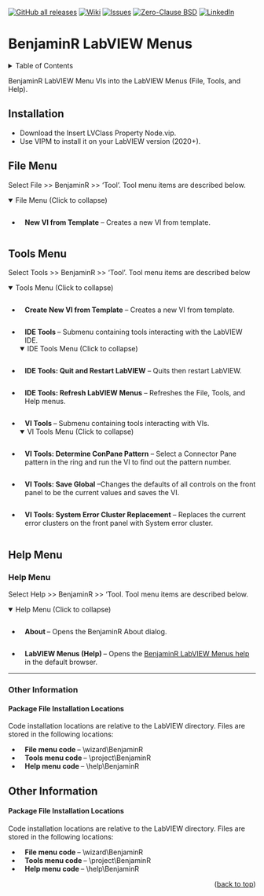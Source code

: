 <div id="top"></div>

[![GitHub all releases][release-shield]][release-url]
[![Wiki][wiki-shield]][wiki-url]
[![Issues][issues-shield]][issues-url]
[![Zero-Clause BSD][license-shield]][license-url]
[![LinkedIn][linkedin-shield]][linkedin-url]

# BenjaminR LabVIEW Menus

<!-- TABLE OF CONTENTS -->
<details>
  <summary>Table of Contents</summary>
  <ol>
    <li>
      <a href="#installation">Installation Instructions</a>
    </li>
    <li>
      <a href="#file-menu">File Menu</a>
    </li>
    <li>
      <a href="#tools-menu">Tools Menu</a>
    </li>
    <li>
      <a href="#help-menu">Help Menu</a>
    </li>
    <li>
      <a href="#other-information">Other Information</a>
    </li>
  </ol>
</details>

BenjaminR LabVIEW Menu VIs into the LabVIEW Menus (File, Tools, and Help).

## Installation
- Download the Insert LVClass Property Node.vip.
- Use VIPM to install it on your LabVIEW version (2020+).
		
## File Menu
<p>Select File &gt;&gt; BenjaminR &gt;&gt; &lsquo;Tool&rsquo;. Tool menu items are described below.</p>
<details open>
	<summary>File Menu (Click to collapse)</summary>
	<p><img src="/src/help/BenjaminR/img/fileMenu.png" alt="" /></p>
</details>
<ul>
	<li style="padding-left: 10px;"><strong>New VI from Template</strong>&nbsp;&ndash; Creates a new VI from template.</li>
	<p><img src="/src/help/BenjaminR/img/_BenjaminR_VI_Template.png" alt="" /></p>
</ul>

## Tools Menu
<p>Select Tools &gt;&gt; BenjaminR &gt;&gt; &lsquo;Tool&rsquo;. Tool menu items are described below</p>
<details open>
	<summary>Tools Menu (Click to collapse)</summary>
	<p><img src="/src/help/BenjaminR/img/toolsMenu.png" alt="" /></p>
</details>
<ul>
	<li style="padding-left: 10px;"><strong>Create New VI from Template</strong>&nbsp;&ndash; Creates a new VI from template.</li>
	<p><img src="/src/help/BenjaminR/img/_BenjaminR_VI_Template.png" alt="" /></p>
	<li style="padding-left: 10px;"><strong>IDE Tools&nbsp;</strong>&ndash; Submenu containing tools interacting with the LabVIEW IDE.</li>
	<details open>
		<summary>IDE Tools Menu (Click to collapse)</summary>
		<p><img src="/src/help/BenjaminR/img/ideToolMenu.png" alt="" /></p>
	</details>
	<li style="padding-left: 10px;"><strong>IDE Tools: Quit and Restart LabVIEW</strong>&nbsp;&ndash; Quits then restart LabVIEW.</li>
	<p><img src="/src/help/BenjaminR/img/ideToolsRestart.PNG" alt="" /></p>
	<li style="padding-left: 10px;"><strong>IDE Tools: Refresh LabVIEW Menus</strong>&nbsp;&ndash; Refreshes the File, Tools, and Help menus.</li>
	<p><img src="/src/help/BenjaminR/img/ideToolsRefreshMenu.PNG" alt="" /></p>
	<li style="padding-left: 10px;"><strong>VI Tools&nbsp;</strong>&ndash; Submenu containing tools interacting with VIs.</li>
	<details open>
		<summary>VI Tools Menu (Click to collapse)</summary>
		<p><img src="/src/help/BenjaminR/img/viToolMenu.png" alt="" /></p>
	</details>
	<li style="padding-left: 10px;"><strong>VI Tools: Determine ConPane Pattern</strong>&nbsp;&ndash; Select a Connector Pane pattern in the ring and run the VI to find out the pattern number.</li>
	<p><img src="/src/help/BenjaminR/img/viToolsConPane.png" alt="" /></p>
	<li style="padding-left: 10px;"><strong>VI Tools: Save Global</strong>&nbsp;&ndash;Changes the defaults of all controls on the front panel to be the current values and saves the VI.</li>
	<p><img src="/src/help/BenjaminR/img/viToolsSaveGlobal.png" alt="" /></p>
	<li style="padding-left: 10px;"><strong>VI Tools: System Error Cluster Replacement</strong>&nbsp;&ndash; Replaces the current error clusters on the front panel with System error cluster.</li>
	<p><img src="/src/help/BenjaminR/img/viToolsReplaceError.png" alt="" /></p>
</ul>

## Help Menu
<h3 id="help-menu">Help Menu</h3>
<p>Select Help &gt;&gt; BenjaminR &gt;&gt; &lsquo;Tool. Tool menu items are described below.</p>
<details open>
	<summary>Help Menu (Click to collapse)</summary>
	<p><img src="/src/help/BenjaminR/img/helpMenu.png" alt="" /></p>
</details>
<ul>
	<li style="padding-left: 10px;"><strong>About&nbsp;</strong>&ndash; Opens the BenjaminR About dialog.</li>
	<p><img src="/src/help/BenjaminR/img/about.PNG" alt="" /></p>
	<li style="padding-left: 10px;"><strong>LabVIEW Menus (Help)&nbsp;</strong>&ndash; Opens the <a href="https://bit.ly/3Px2ylV" target="_blank">BenjaminR LabVIEW Menus help</a> in the default browser.</li>

</ul>
<hr />

<h3 id="other-information">Other Information</h3>
<h4>Package File Installation Locations</h4>
<p>Code installation locations are relative to the LabVIEW directory. Files are stored in the following locations:</p>
<ul>
	<li style="padding-left: 10px;"><strong>File menu code&nbsp;</strong>&ndash; \wizard\BenjaminR</li>
	<li style="padding-left: 10px;"><strong>Tools menu code&nbsp;</strong>&ndash; \project\BenjaminR</li>
	<li style="padding-left: 10px;"><strong>Help menu code&nbsp;</strong>&ndash; \help\BenjaminR</li>
</ul>
		
## Other Information
#### Package File Installation Locations
<p>Code installation locations are relative to the LabVIEW directory. Files are stored in the following locations:</p>
<ul>
  <li style="padding-left: 10px;"><strong>File menu code&nbsp;</strong>&ndash; \wizard\BenjaminR</li>
  <li style="padding-left: 10px;"><strong>Tools menu code&nbsp;</strong>&ndash; \project\BenjaminR</li>
  <li style="padding-left: 10px;"><strong>Help menu code&nbsp;</strong>&ndash; \help\BenjaminR</li>
</ul>

<p align="right">(<a href="#top">back to top</a>)</p>

<!-- MARKDOWN LINKS & IMAGES -->
<!-- https://www.markdownguide.org/basic-syntax/#reference-style-links -->
[release-shield]: https://img.shields.io/github/v/release/BenjaminRLabVIEWExtensions/dev-tool-menu?color=orange&logo=labview&style=for-the-badge
[release-url]: https://github.com/BenjaminRLabVIEWExtensions/dev-tool-menu/releases/tag/1.2.0
[wiki-shield]: https://img.shields.io/github/discussions/BenjaminRLabVIEWExtensions/dev-tool-menu?style=for-the-badge
[wiki-url]: https://github.com/BenjaminRLabVIEWExtensions/dev-tool-menu/wiki
[issues-shield]: https://img.shields.io/github/issues/BenjaminRLabVIEWExtensions/dev-tool-menu?style=for-the-badge
[issues-url]: https://github.com/BenjaminRLabVIEWExtensions/dev-tool-menu/issues
[license-shield]: https://img.shields.io/badge/LICENSE-Zero--Clause%20BSD-green?style=for-the-badge
[license-url]: https://github.com/BenjaminRLabVIEWExtensions/dev-tool-menu/blob/main/LICENSE
[linkedin-shield]: https://img.shields.io/badge/-LinkedIn-black.svg?style=for-the-badge&logo=linkedin&colorB=555
[linkedin-url]: https://www.linkedin.com/in/benjaminrouffet/
